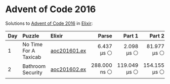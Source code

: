 # Advent of Code 2016

Solutions to [Advent of Code 2016](https://adventofcode.com/2016/) in [Elixir](https://elixir-lang.org/):

| Day  | Puzzle                | Elixir                                                |        Parse |       Part 1 |       Part 2 |
| :--- | :-------------------- | :---------------------------------------------------- | -----------: | -----------: | -----------: |
| 1    | No Time For A Taxicab | [aoc201601.ex](01_no_time_for_a_taxicab/aoc201601.ex) |   6.437 µs ⚪️ |   2.098 µs ⚪️ |  81.977 µs ⚪️ |
| 2    | Bathroom Security     | [aoc201602.ex](02_bathroom_security/aoc201602.ex)     | 288.000 ns ⚪️ | 119.049 µs ⚪️ | 154.155 µs ⚪️ |
